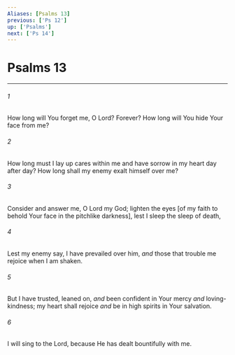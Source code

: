```yaml
---
Aliases: [Psalms 13]
previous: ['Ps 12']
up: ['Psalms']
next: ['Ps 14']
---
```

# Psalms 13

***














###### 1 






How long will You forget me, O Lord? Forever? How long will You hide Your face from me? 













###### 2 






How long must I lay up cares within me and have sorrow in my heart day after day? How long shall my enemy exalt himself over me? 













###### 3 






Consider and answer me, O Lord my God; lighten the eyes [of my faith to behold Your face in the pitchlike darkness], lest I sleep the sleep of death, 













###### 4 






Lest my enemy say, I have prevailed over him, _and_ those that trouble me rejoice when I am shaken. 













###### 5 






But I have trusted, leaned on, _and_ been confident in Your mercy _and_ loving-kindness; my heart shall rejoice _and_ be in high spirits in Your salvation. 













###### 6 






I will sing to the Lord, because He has dealt bountifully with me.
